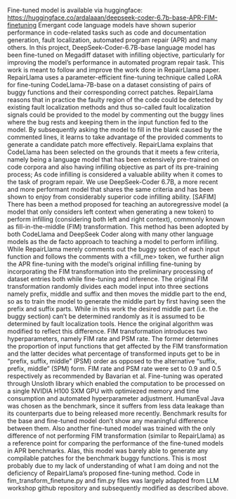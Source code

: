 Fine-tuned model is available via huggingface:\
https://huggingface.co/ardalaaan/deepseek-coder-6.7b-base-APR-FIM-finetuning
Emergant code language models have shown superior performance in code-related tasks such as code and documentation generation, fault localization, automated program repair (APR) and many others.
In this project, DeepSeek-Coder-6.7B-base language model has been fine-tuned on Megadiff dataset with infilling objective, particularly for improving the model’s performance in automated program repair task.
This work is meant to follow and improve the work done in RepairLlama paper. RepairLlama uses a parameter-efficient fine-tuning technique called LoRA for fine-tuning CodeLlama-7B-base on a dataset consisting of pairs of buggy functions and their corresponding correct patches.
RepairLlama reasons that in practice the faulty region of the code could be detected by existing fault localization methods and thus so-called fault localization signals could be provided to the model by commenting out the buggy lines where the bug rests and keeping them in the input function fed to the model. By subsequently asking the model to fill in the blank caused by the commented lines, it learns to take advantage of the provided comments to generate a candidate patch more effectively.
RepairLlama explains that CodeLlama has been selected on the grounds that it meets a few criteria, namely being a language model that has been extensively pre-trained on code corpora and also having infilling objective as part of its pre-training process; As code infilling is considered a valuable ability when it comes to the task of program repair.
We use DeepSeek-Coder 6.7B, a more recent and more performant model that shares the same criteria and has been shown to enjoy from considerably superior code infilling ability. [SAFIM]
There has been a method proposed for teaching an autoregressive model (a model that only considers left context when generating a new token) to perform infilling (considering both left and right context), commonly known as fill-in-the-middle (FIM) transformation. This method has been adopted by both CodeLlama and DeepSeek Coder along with many other language models as the de facto approach to teaching a model to perform infilling.
While RepairLlama merely comments out the buggy section of each input function and follows the comments with a <fill_me> token, we further align the APR fine-tuning with the model’s original infilling fine-tuning by incorporating the FIM transformation into the preliminary processing of dataset entries both while fine-tuning and inference.
The original FIM transformation randomly divides each model input into three sections namely prefix, middle and suffix and then moves the middle part to the end, so as to train the model to generate the middle part by first having seen the prefix and suffix parts. While in this work the desired middle part (i.e. the buggy section) can’t be determined randomly as it is assumed to be determined by fault localization tools. Hence the original algorithm was modified to reflect this difference.
FIM transformation introduces two hyperparameters, namely FIM rate and PSM rate. The former determines the proportion of input functions that get affected by the FIM transformation and the latter decides what percentage of transformed inputs get to be in “prefix, suffix, middle” (PSM) order as opposed to the alternative “suffix, prefix, middle” (SPM) form. FIM rate and PSM rate were set to 0.9 and 0.5 respectively as recommended by Bavarian et al.
Fine-tuning was operated through Unsloth library which enabled the computation to be processed on a single NVIDIA H100 SXM GPU with optimiezed memory and time consumption and automated hyperparameter adjustment.
HumanEval Java was chosen as the benchmark, since it suffers from less data leakage than its counterparts due to being released more recently.
Benchmark results for the base and fine-tuned model don’t show any meaningful difference between them. Also another fine-tuned model was trained with the only difference of not performing FIM transformation (similar to RepairLlama) as a reference point for comparing the performance of the fine-tuned models in APR benchmarks. Alas, this model was barely able to generate any compilable patches for the benchmark buggy functions. This is most probably due to my lack of understanding of what I am doing and not the deficiency of RepairLlama’s proposed fine-tuning method.
Code in fim_transform_finetune.py and fim.py files was largely adapted from LLM workshop github repository and subsequently modified as described above.
